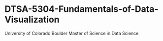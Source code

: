 # DTSA-5304-Fundamentals-of-Data-Visualization
University of Colorado Boulder Master of Science in Data Science
